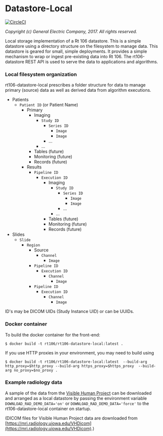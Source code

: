 # Datastore-Local

[![CircleCI](https://circleci.com/gh/rt106/rt106-datastore-local.svg?style=svg)](https://circleci.com/gh/rt106/rt106-datastore-local)

_Copyright (c) General Electric Company, 2017.  All rights reserved._

Local storage implementation of a Rt 106 datastore.  This is a simple datastore using a directory structure on the filesystem to manage data. This datastore is geared for small, simple deployments. It provides a simple mechanism to wrap or ingest pre-existing data into Rt 106.  The rt106-datastore REST API is used to serve the data to applications and algorithms.

### Local filesystem organization

rt106-datastore-local prescribes a folder structure for data to manage primary (source) data as well as derived data from algorithm executions.

* Patients
    * ```Patient ID``` (or Patient Name)
        * Primary
            * Imaging
                * ```Study ID```
                    * ```Series ID```
                        * ```Image```
                        * ```Image```
                    * ...
                * ...
            * Tables (future)
            * Monitoring (future)
            * Records (future)
        * Results
            * ```Pipeline ID```
                * ```Execution ID```        
                    * Imaging
                        * ```Study ID```
                            * ```Series ID```
                                * ```Image```
                                * ```Image```
                            * ...
                        * ...
                    * Tables (future)
                    * Monitoring (future)
                    * Records (future)
* Slides
    * ```Slide```
        * ```Region```
            * Source
                * ```Channel```
                    * ```Image```
            * ```Pipeline ID```
                * ```Execution ID```
                    * ```Channel```
                        * ```Image```
            * ```Pipeline ID```
                * ```Execution ID```
                    * ```Channel```
                        * ```Image```


ID's may be DICOM UIDs (Study Instance UID) or can be UUIDs.

### Docker container

To build the docker container for the front-end:

    $ docker build -t rt106/rt106-datastore-local:latest .

If you use HTTP proxies in your environment, you may need to build using

    $ docker build -t rt106/rt106-datastore-local:latest  --build-arg http_proxy=$http_proxy --build-arg https_proxy=$https_proxy  --build-arg no_proxy=$no_proxy .

### Example radiology data

A sample of the data from the [Visible Human Project](https://www.nlm.nih.gov/research/visible/visible_human.html) can be downloaded and arranged as a local datastore by passing the environment variable ```DOWNLOAD_RAD_DEMO_DATA='on'``` or ```DOWNLOAD_RAD_DEMO_DATA='force'``` to the rt106-datastore-local container on startup.

(DICOM files for Visible Human Project data are downloaded from [https://mri.radiology.uiowa.edu/VHDicom](https://mri.radiology.uiowa.edu/VHDicom).)
